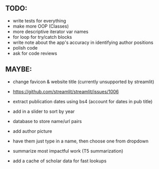 ## TODO:

- write tests for everything
- make more OOP (Classes)
- more descriptive iterator var names
- for loop for try/catch blocks
- write note about the app's accuracy in identifying author positions
- polish code
- ask for code reviews

## MAYBE:

- change favicon & website title (currently unsupported by streamlit)
- https://github.com/streamlit/streamlit/issues/1006

- extract publication dates using bs4 (account for dates in pub title)
- add in a slider to sort by year

- database to store name/url pairs
- add author picture
- have them just type in a name, then choose one from dropdown
- summarize most impactful work (T5 summarization)
- add a cache of scholar data for fast lookups

